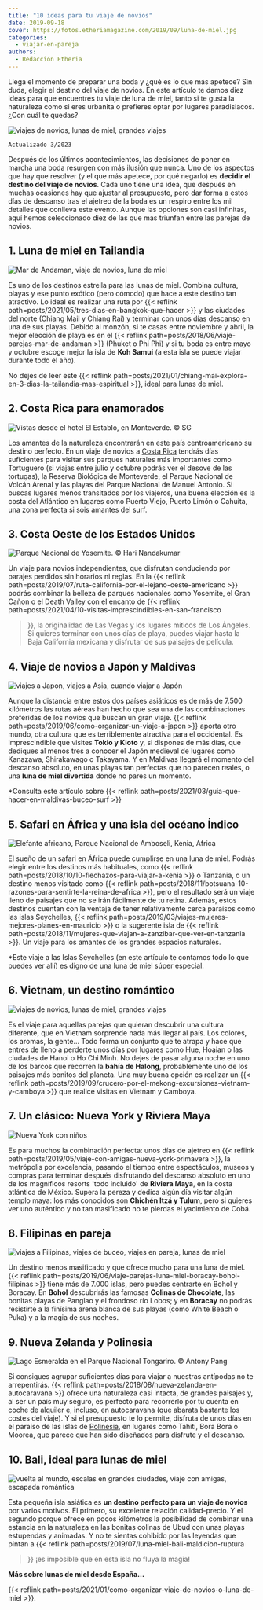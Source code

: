 ```yaml
---
title: "10 ideas para tu viaje de novios"
date: 2019-09-18
cover: https://fotos.etheriamagazine.com/2019/09/luna-de-miel.jpg
categories: 
  - viajar-en-pareja
authors: 
  - Redacción Etheria
---
```


Llega el momento de preparar una boda y ¿qué es lo que más apetece? Sin duda, elegir el 
destino del viaje de novios. En este artículo te damos diez ideas para que encuentres tu 
viaje de luna de miel, tanto si te gusta la naturaleza como si eres urbanita o prefieres 
optar por lugares paradisiacos. ¿Con cuál te quedas? 

![viajes de novios, lunas de miel, grandes viajes](https://fotos.etheriamagazine.com/2019/09/viajes-de-novios.jpg "¿Has elegido ya el destino de tu luna de miel? © Tatiana Gonzales")

```
Actualizado 3/2023
```

Después de los últimos acontecimientos, las decisiones de poner en marcha una boda 
resurgen con más ilusión que nunca. Uno de los aspectos que hay que resolver (y el que 
más apetece, por qué negarlo) es **decidir el destino del viaje de novios**. Cada uno 
tiene una idea, que después en muchas ocasiones hay que ajustar al presupuesto, pero dar 
forma a estos días de descanso tras el ajetreo de la boda es un respiro entre los mil 
detalles que conlleva este evento. Aunque las opciones son casi infinitas, aquí hemos 
seleccionado diez de las que más triunfan entre las parejas de novios. 

## 1\. Luna de miel en Tailandia

![Mar de Andaman, viaje de novios, luna de miel](https://fotos.etheriamagazine.com/2018/05/7-Playa-desierta-mar-Andaman.jpg "Playa desierta en el mar de Andaman. © SG")

Es uno de los destinos estrella para las lunas de miel. Combina cultura, playas y ese 
punto exótico (pero cómodo) que hace a este destino tan atractivo. Lo ideal es realizar 
una ruta por {{< reflink path=posts/2021/05/tres-dias-en-bangkok-que-hacer >}} y las 
ciudades del norte (Chiang Mail y Chiang Rai) y terminar con unos días descanso en una 
de sus playas. Debido al monzón, si te casas entre noviembre y abril, la mejor elección 
de playa es en el {{< reflink path=posts/2018/06/viaje-parejas-mar-de-andaman >}} 
(Phuket o Phi Phi) y si tu boda es entre mayo y octubre escoge mejor la isla de **Koh 
Samui** (a esta isla se puede viajar durante todo el año). 

No dejes de leer este {{< reflink 
path=posts/2021/01/chiang-mai-explora-en-3-dias-la-tailandia-mas-espiritual >}}, ideal 
para lunas de miel. 

## 2\. Costa Rica para enamorados

![](https://fotos.etheriamagazine.com/2018/05/Costa-Rica-Monteverde-hotel-El-Establo.jpg "Vistas desde el hotel El Establo, en Monteverde. © SG")

Los amantes de la naturaleza encontrarán en este país centroamericano su destino 
perfecto. En un viaje de novios a [Costa Rica](https://www.visitcostarica.com/es) 
tendrás días suficientes para visitar sus parques naturales más importantes como 
Tortuguero (si viajas entre julio y octubre podrás ver el desove de las tortugas), la 
Reserva Biológica de Monteverde, el Parque Nacional de Volcán Arenal y las playas del 
Parque Nacional de Manuel Antonio. Si buscas lugares menos transitados por los viajeros, 
una buena elección es la costa del Atlántico en lugares como Puerto Viejo, Puerto Limón 
o Cahuita, una zona perfecta si sois amantes del surf. 

## 3\. Costa Oeste de los Estados Unidos

![](https://fotos.etheriamagazine.com/2019/09/viajes-novios-yosemite.jpg "Parque Nacional de Yosemite. © Hari Nandakumar")

Un viaje para novios independientes, que disfrutan conduciendo por parajes perdidos sin 
horarios ni reglas. En la {{< reflink 
path=posts/2019/07/ruta-california-por-el-lejano-oeste-americano >}} podrás combinar la 
belleza de parques nacionales como Yosemite, el Gran Cañon o el Death Valley con el 
encanto de {{< reflink path=posts/2021/04/10-visitas-imprescindibles-en-san-francisco 
>}}, la originalidad de Las Vegas y los lugares míticos de Los Ángeles. Si quieres 
terminar con unos días de playa, puedes viajar hasta la Baja California mexicana y 
disfrutar de sus paisajes de película. 

## 4\. Viaje de novios a Japón y Maldivas

![viajes a Japon, viajes a Asia, cuando viajar a Japón](https://fotos.etheriamagazine.com/2019/06/Preparar-viaje-Japon-primavera.jpg "Camino del Filósofo en Kioto. © SG")

Aunque la distancia entre estos dos países asiáticos es de más de 7.500 kilómetros las 
rutas aéreas han hecho que sea una de las combinaciones preferidas de los novios que 
buscan un gran viaje. {{< reflink path=posts/2019/06/como-organizar-un-viaje-a-japon >}} 
aporta otro mundo, otra cultura que es terriblemente atractiva para el occidental. Es 
imprescindible que visites **Tokio y Kioto** y, si dispones de más días, que dediques al 
menos tres a conocer el Japón medieval de lugares como Kanazawa, Shirakawago o Takayama. 
Y en Maldivas llegará el momento del descanso absoluto, en unas playas tan perfectas que 
no parecen reales, o una **luna de miel divertida** donde no pares un momento. 

\*Consulta este artículo sobre {{< reflink 
path=posts/2021/03/guia-que-hacer-en-maldivas-buceo-surf >}} 

## 5\. Safari en África y una isla del océano Índico

![Elefante africano, Parque Nacional de Amboseli, Kenia, Africa](https://fotos.etheriamagazine.com/2018/10/elefantes-amboseli-viaje-mujeres-kenia.jpg "Elefante en el Parque Nacional Amboseli (Kenia).")

El sueño de un safari en África puede cumplirse en una luna de miel. Podrás elegir entre 
los destinos más habituales, como {{< reflink 
path=posts/2018/10/10-flechazos-para-viajar-a-kenia >}} o Tanzania, o un destino menos 
visitado como {{< reflink 
path=posts/2018/11/botsuana-10-razones-para-sentirte-la-reina-de-africa >}}, pero el 
resultado será un viaje lleno de paisajes que no se irán fácilmente de tu retina. 
Además, estos destinos cuentan con la ventaja de tener relativamente cerca paraísos como 
las islas Seychelles, {{< reflink 
path=posts/2019/03/viajes-mujeres-mejores-planes-en-mauricio >}} o la sugerente isla de 
{{< reflink path=posts/2018/11/mujeres-que-viajan-a-zanzibar-que-ver-en-tanzania >}}. Un 
viaje para los amantes de los grandes espacios naturales. 

\*Este viaje a las Islas Seychelles (en este artículo te contamos todo lo que puedes ver 
allí) es digno de una luna de miel súper especial. 

## 6\. Vietnam, un destino romántico

![viajes de novios, lunas de miel, grandes viajes](https://fotos.etheriamagazine.com/2019/09/viajes-novios-vietnam.jpg "Paisaje de arrozales del norte de Vietnam. © Peter Hammer")

Es el viaje para aquellas parejas que quieran descubrir una cultura diferente, que en 
Vietnam sorprende nada más llegar al país. Los colores, los aromas, la gente... Todo 
forma un conjunto que te atrapa y hace que entres de lleno a perderte unos días por 
lugares como Hue, Hoaian o las ciudades de Hanoi o Ho Chi Minh. No dejes de pasar alguna 
noche en uno de los barcos que recorren la **bahía de Halong**, probablemente uno de los 
paisajes más bonitos del planeta. Una muy buena opción es realizar un {{< reflink 
path=posts/2019/09/crucero-por-el-mekong-excursiones-vietnam-y-camboya >}} que realice 
visitas en Vietnam y Camboya. 

## 7\. Un clásico: Nueva York y Riviera Maya

![Nueva York con niños](https://fotos.etheriamagazine.com/2018/05/2-Nueva-York-Central-Park.jpg "Lago de Central Park, en Nueva York. © SG")

Es para muchos la combinación perfecta: unos días de ajetreo en {{< reflink 
path=posts/2019/05/viaje-con-amigas-nueva-york-primavera >}}, la metrópolis por 
excelencia, pasando el tiempo entre espectáculos, museos y compras para terminar después 
disfrutando del descanso absoluto en uno de los magníficos resorts 'todo incluido' de 
**Riviera Maya**, en la costa atlántica de México. Supera la pereza y dedica algún día 
visitar algún templo maya: los más conocidos son **Chichén Itzá y Tulum**, pero si 
quieres ver uno auténtico y no tan masificado no te pierdas el yacimiento de Cobá. 

## 8\. Filipinas en pareja

![viajes a Filipinas, viajes de buceo, viajes en pareja, lunas de miel](https://fotos.etheriamagazine.com/2019/05/Filipinas-bohol-playa.jpg "Playa de la isla de Bohol.")

Un destino menos masificado y que ofrece mucho para una luna de miel. {{< reflink 
path=posts/2019/06/viaje-parejas-luna-miel-boracay-bohol-filipinas >}} tiene más de 
7.000 islas, pero puedes centrarte en Bohol y Boracay. En **Bohol** descubrirás las 
famosas **Colinas de Chocolate**, las bonitas playas de Panglao y el frondoso río Lobos; 
y en **Boracay** no podrás resistirte a la finísima arena blanca de sus playas (como 
White Beach o Puka) y a la magia de sus noches. 

## 9\. Nueva Zelanda y Polinesia

![](https://fotos.etheriamagazine.com/2019/07/Nueva-Zelanda-lago-Tongariro.jpg "Lago Esmeralda en el Parque Nacional Tongariro. © Antony Pang")

Si consigues agrupar suficientes días para viajar a nuestras antípodas no te 
arrepentirás. {{< reflink path=posts/2018/08/nueva-zelanda-en-autocaravana >}} ofrece 
una naturaleza casi intacta, de grandes paisajes y, al ser un país muy seguro, es 
perfecto para recorrerlo por tu cuenta en coche de alquiler e, incluso, en autocaravana 
(que abarata bastante los costes del viaje). Y si el presupuesto te lo permite, disfruta 
de unos días en el paraíso de las islas de 
[Polinesia](https://tahititourisme.es/es-es/), en lugares como Tahití, Bora Bora o 
Moorea, que parece que han sido diseñados para disfrute y el descanso. 

## 10\. Bali, ideal para lunas de miel

![vuelta al mundo, escalas en grandes ciudades, viaje con amigas, escapada romántica](https://fotos.etheriamagazine.com/2019/03/Bali-Ulun-Danu-Beratan-temple.jpg "Templos de Ulun Danu Beratan en Bali. © Sebastian Pena.")

Esta pequeña isla asiática es **un destino perfecto para un viaje de novios** por varios 
motivos. El primero, su excelente relación calidad-precio. Y el segundo porque ofrece en 
pocos kilómetros la posibilidad de combinar una estancia en la naturaleza en las bonitas 
colinas de Ubud con unas playas estupendas y animadas. Y no te sientas cohibido por las 
leyendas que pintan a {{< reflink path=posts/2019/07/luna-miel-bali-maldicion-ruptura 
>}} ¡es imposible que en esta isla no fluya la magia! 

**Más sobre lunas de miel desde España...** 

{{< reflink path=posts/2021/01/como-organizar-viaje-de-novios-o-luna-de-miel >}}.
